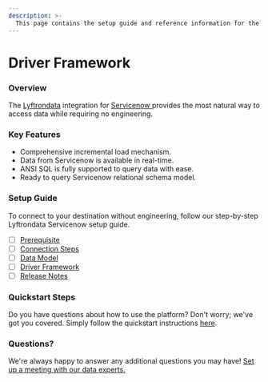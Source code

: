 ```yaml
---
description: >-
  This page contains the setup guide and reference information for the Servicenow source connector.
---
```


# Driver Framework

### Overview

The [Lyftrondata](https://www.lyftrondata.com/) integration for [Servicenow](https://www.lyftrondata.com/integration/servicenow/)[ ](https://www.lyftrondata.com/integration/servicenow/)provides the most natural way to access data while requiring no engineering.

### Key Features

* Comprehensive incremental load mechanism.
* Data from Servicenow is available in real-time.&#x20;
* ANSI SQL is fully supported to query data with ease.
* Ready to query Servicenow relational schema model.

### Setup Guide

To connect to your destination without engineering, follow our step-by-step Lyftrondata Servicenow setup guide.

* [ ] [Prerequisite](../../business-analytics/servicenow/prerequisite.md)
* [ ] [Connection Steps](../../business-analytics/servicenow/connection-steps.md)
* [ ] [Data Model](../../business-analytics/servicenow/data-model/)
* [ ] [Driver Framework](../../business-analytics/servicenow/driver-framework/)
* [ ] [Release Notes](../../business-analytics/servicenow/release-notes.md)

### Quickstart Steps

Do you have questions about how to use the platform? Don't worry; we've got you covered. Simply follow the quickstart instructions [here](../../../quickstart-steps.md).

### Questions? <a href="#questions" id="questions"></a>

We're always happy to answer any additional questions you may have! [Set up a meeting with our data experts.](https://www.lyftrondata.com/book-a-meeting/)



